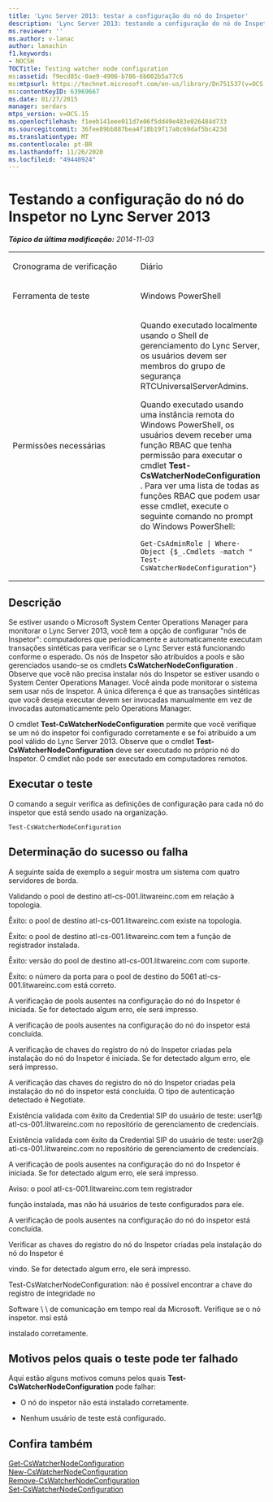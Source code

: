 ```yaml
---
title: 'Lync Server 2013: testar a configuração do nó do Inspetor'
description: 'Lync Server 2013: testando a configuração do nó do Inspetor.'
ms.reviewer: ''
ms.author: v-lanac
author: lanachin
f1.keywords:
- NOCSH
TOCTitle: Testing watcher node configuration
ms:assetid: f9ecd85c-0ae9-4906-b786-6b002b5a77c6
ms:mtpsurl: https://technet.microsoft.com/en-us/library/Dn751537(v=OCS.15)
ms:contentKeyID: 63969667
ms.date: 01/27/2015
manager: serdars
mtps_version: v=OCS.15
ms.openlocfilehash: f1eeb141eee011d7e06f5dd49e483e026484d733
ms.sourcegitcommit: 36fee89bb887bea4f18b19f17a8c69daf5bc423d
ms.translationtype: MT
ms.contentlocale: pt-BR
ms.lasthandoff: 11/26/2020
ms.locfileid: "49440924"
---
```

# <a name="testing-watcher-node-configuration-in-lync-server-2013"></a>Testando a configuração do nó do Inspetor no Lync Server 2013

<div data-xmlns="http://www.w3.org/1999/xhtml">

<div class="topic" data-xmlns="http://www.w3.org/1999/xhtml" data-msxsl="urn:schemas-microsoft-com:xslt" data-cs="https://msdn.microsoft.com/">

<div data-asp="https://msdn2.microsoft.com/asp">



</div>

<div id="mainSection">

<div id="mainBody">

<span> </span>

_**Tópico da última modificação:** 2014-11-03_


<table>
<colgroup>
<col style="width: 50%" />
<col style="width: 50%" />
</colgroup>
<tbody>
<tr class="odd">
<td><p>Cronograma de verificação</p></td>
<td><p>Diário</p></td>
</tr>
<tr class="even">
<td><p>Ferramenta de teste</p></td>
<td><p>Windows PowerShell</p></td>
</tr>
<tr class="odd">
<td><p>Permissões necessárias</p></td>
<td><p>Quando executado localmente usando o Shell de gerenciamento do Lync Server, os usuários devem ser membros do grupo de segurança RTCUniversalServerAdmins.</p>
<p>Quando executado usando uma instância remota do Windows PowerShell, os usuários devem receber uma função RBAC que tenha permissão para executar o cmdlet <strong>Test-CsWatcherNodeConfiguration</strong> . Para ver uma lista de todas as funções RBAC que podem usar esse cmdlet, execute o seguinte comando no prompt do Windows PowerShell:</p>
<pre><code>Get-CsAdminRole | Where-Object {$_.Cmdlets -match &quot; Test-CsWatcherNodeConfiguration&quot;}</code></pre></td>
</tr>
</tbody>
</table>


<div>

## <a name="description"></a>Descrição

Se estiver usando o Microsoft System Center Operations Manager para monitorar o Lync Server 2013, você tem a opção de configurar "nós de Inspetor": computadores que periodicamente e automaticamente executam transações sintéticas para verificar se o Lync Server está funcionando conforme o esperado. Os nós de Inspetor são atribuídos a pools e são gerenciados usando-se os cmdlets **CsWatcherNodeConfiguration** . Observe que você não precisa instalar nós do Inspetor se estiver usando o System Center Operations Manager. Você ainda pode monitorar o sistema sem usar nós de Inspetor. A única diferença é que as transações sintéticas que você deseja executar devem ser invocadas manualmente em vez de invocadas automaticamente pelo Operations Manager.

O cmdlet **Test-CsWatcherNodeConfiguration** permite que você verifique se um nó do inspetor foi configurado corretamente e se foi atribuído a um pool válido do Lync Server 2013. Observe que o cmdlet **Test-CsWatcherNodeConfiguration** deve ser executado no próprio nó do Inspetor. O cmdlet não pode ser executado em computadores remotos.

</div>

<div>

## <a name="running-the-test"></a>Executar o teste

O comando a seguir verifica as definições de configuração para cada nó do inspetor que está sendo usado na organização.

    Test-CsWatcherNodeConfiguration

</div>

<div>

## <a name="determining-success-or-failure"></a>Determinação do sucesso ou falha

A seguinte saída de exemplo a seguir mostra um sistema com quatro servidores de borda.

Validando o pool de destino atl-cs-001.litwareinc.com em relação à topologia.

Êxito: o pool de destino atl-cs-001.litwareinc.com existe na topologia.

Êxito: o pool de destino atl-cs-001.litwareinc.com tem a função de registrador instalada.

Êxito: versão do pool de destino atl-cs-001.litwareinc.com com suporte.

Êxito: o número da porta para o pool de destino do 5061 atl-cs-001.litwareinc.com está correto.

A verificação de pools ausentes na configuração do nó do Inspetor é iniciada. Se for detectado algum erro, ele será impresso.

A verificação de pools ausentes na configuração do nó do inspetor está concluída.

A verificação de chaves do registro do nó do Inspetor criadas pela instalação do nó do Inspetor é iniciada. Se for detectado algum erro, ele será impresso.

A verificação das chaves do registro do nó do Inspetor criadas pela instalação do nó do inspetor está concluída. O tipo de autenticação detectado é Negotiate.

Existência validada com êxito da Credential SIP do usuário de teste: user1@ atl-cs-001.litwareinc.com no repositório de gerenciamento de credenciais.

Existência validada com êxito da Credential SIP do usuário de teste: user2@ atl-cs-001.litwareinc.com no repositório de gerenciamento de credenciais.

A verificação de pools ausentes na configuração do nó do Inspetor é iniciada. Se for detectado algum erro, ele será impresso.

Aviso: o pool atl-cs-001.litwareinc.com tem registrador

função instalada, mas não há usuários de teste configurados para ele.

A verificação de pools ausentes na configuração do nó do inspetor está concluída.

Verificar as chaves do registro do nó do Inspetor criadas pela instalação do nó do Inspetor é

vindo. Se for detectado algum erro, ele será impresso.

Test-CsWatcherNodeConfiguration: não é possível encontrar a chave do registro de integridade no

Software \\ \\ de comunicação em tempo real da Microsoft. Verifique se o nó inspetor. msi está

instalado corretamente.

</div>

<div>

## <a name="reasons-why-the-test-might-have-failed"></a>Motivos pelos quais o teste pode ter falhado

Aqui estão alguns motivos comuns pelos quais **Test-CsWatcherNodeConfiguration** pode falhar:

  - O nó do inspetor não está instalado corretamente.

  - Nenhum usuário de teste está configurado.

</div>

<div>

## <a name="see-also"></a>Confira também


[Get-CsWatcherNodeConfiguration](https://docs.microsoft.com/powershell/module/skype/Get-CsWatcherNodeConfiguration)  
[New-CsWatcherNodeConfiguration](https://docs.microsoft.com/powershell/module/skype/New-CsWatcherNodeConfiguration)  
[Remove-CsWatcherNodeConfiguration](https://docs.microsoft.com/powershell/module/skype/Remove-CsWatcherNodeConfiguration)  
[Set-CsWatcherNodeConfiguration](https://docs.microsoft.com/powershell/module/skype/Set-CsWatcherNodeConfiguration)  
  

</div>

</div>

<span> </span>

</div>

</div>

</div>

